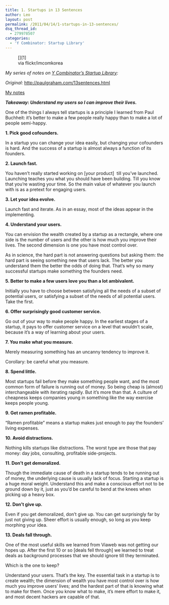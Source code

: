 ```yaml
---
title: 1. Startups in 13 Sentences
author: Leo
layout: post
permalink: /2011/04/14/1-startups-in-13-sentences/
dsq_thread_id:
  - 279978507
categories:
  - 'Y Combinator: Startup Library'
---
```

<figure id="attachment_242" style="width: 500px" class="wp-caption aligncenter">[<img class="size-full wp-image-242" title="Korean War" src="http://i0.wp.com/leogau.org/blog/wp-content/uploads/2011/03/3198335823_d5e4138659.jpg?fit=500%2C496" alt="" data-recalc-dims="1" />][1]<figcaption class="wp-caption-text">via flickr/imcomkorea</figcaption></figure> 

*My series of notes on [Y Combinator’s Startup Library][2]:*

*Original:* <a href="http://paulgraham.com/13sentences.html" target="_blank">http://paulgraham.com/13sentences.html</a>

<span style="text-decoration: underline;">My notes</span>

***Takeaway: Understand my users so I can improve their lives.***

One of the things I always tell startups is a principle I learned from Paul Buchheit: it&#8217;s better to make a few people really happy than to make a lot of people semi-happy.

**1. Pick good cofounders.**

In a startup you can change your idea easily, but changing your cofounders is hard. And the success of a startup is almost always a function of its founders.

**2. Launch fast.**

You haven&#8217;t really started working on [your product]  till you&#8217;ve launched. Launching teaches you what you should have been building. Till you know that you&#8217;re wasting your time. So the main value of whatever you launch with is as a pretext for engaging users.

**3. Let your idea evolve.**

Launch fast and iterate. As in an essay, most of the ideas appear in the implementing.

**4. Understand your users.**

You can envision the wealth created by a startup as a rectangle, where one side is the number of users and the other is how much you improve their lives. The second dimension is one you have most control over.

As in science, the hard part is not answering questions but asking them: the hard part is seeing something new that users lack. The better you understand them the better the odds of doing that. That&#8217;s why so many successful startups make something the founders need.

**5. Better to make a few users love you than a lot ambivalent.**

Initially you have to choose between satisfying all the needs of a subset of potential users, or satisfying a subset of the needs of all potential users. Take the first.

**6. Offer surprisingly good customer service.**

Go out of your way to make people happy. In the earliest stages of a startup, it pays to offer customer service on a level that wouldn&#8217;t scale, because it&#8217;s a way of learning about your users.

**7. You make what you measure.**

Merely measuring something has an uncanny tendency to improve it.

Corollary: be careful what you measure.

**8. Spend little.**

Most startups fail before they make something people want, and the most common form of failure is running out of money. So being cheap is (almost) interchangeable with iterating rapidly. But it&#8217;s more than that. A culture of cheapness keeps companies young in something like the way exercise keeps people young.

**9. Get ramen profitable.**

&#8220;Ramen profitable&#8221; means a startup makes just enough to pay the founders&#8217; living expenses.

**10. Avoid distractions.**

Nothing kills startups like distractions. The worst type are those that pay money: day jobs, consulting, profitable side-projects.

**11. Don&#8217;t get demoralized.**

Though the immediate cause of death in a startup tends to be running out of money, the underlying cause is usually lack of focus. Starting a startup is a huge moral weight. Understand this and make a conscious effort not to be ground down by it, just as you&#8217;d be careful to bend at the knees when picking up a heavy box.

**12. Don&#8217;t give up.**

Even if you get demoralized, don&#8217;t give up. You can get surprisingly far by just not giving up. Sheer effort is usually enough, so long as you keep morphing your idea.

**13. Deals fall through.**

One of the most useful skills we learned from Viaweb was not getting our hopes up. After the first 10 or so [deals fell through] we learned to treat deals as background processes that we should ignore till they terminated.

Which is the one to keep?

Understand your users. That&#8217;s the key. The essential task in a startup is to create wealth; the dimension of wealth you have most control over is how much you improve users&#8217; lives; and the hardest part of that is knowing what to make for them. Once you know what to make, it&#8217;s mere effort to make it, and most decent hackers are capable of that.

 [1]: http://i0.wp.com/leogau.org/blog/wp-content/uploads/2011/03/3198335823_d5e4138659.jpg
 [2]: http://ycombinator.com/lib.html